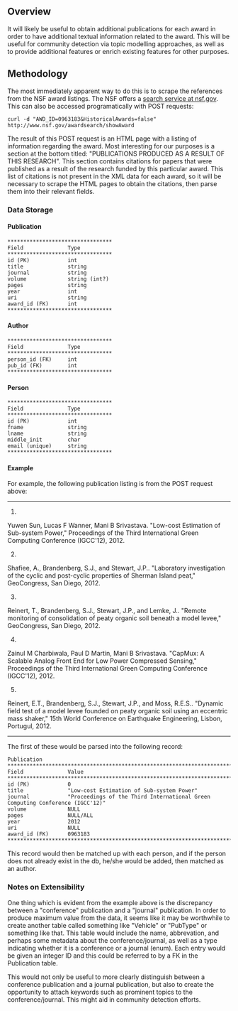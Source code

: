## Overview

It will likely be useful to obtain additional publications for each
award in order to have additional textual information related to the
award. This will be useful for community detection via topic modelling
approaches, as well as to provide additional features or enrich existing
features for other purposes. 

## Methodology

The most immediately apparent way to do this
is to scrape the references from the NSF award listings. The NSF offers
a [search service at nsf.gov](http://www.nsf.gov/awardsearch/). This
can also be accessed programatically with POST requests:

    curl -d "AWD_ID=0963183&HistoricalAwards=false" http://www.nsf.gov/awardsearch/showAward

The result of this POST request is an HTML page with a listing of information
regarding the award. Most interesting for our purposes is a section at the
bottom titled: "PUBLICATIONS PRODUCED AS A RESULT OF THIS RESEARCH". This section
contains citations for papers that were published as a result of the research
funded by this particular award. This list of citations is not present in the XML
data for each award, so it will be necessary to scrape the HTML pages to obtain
the citations, then parse them into their relevant fields.

### Data Storage

#### Publication

    *********************************
    Field              Type
    *********************************
    id (PK)            int
    title              string
    journal            string
    volume             string (int?)
    pages              string
    year               int
    uri                string
    award_id (FK)      int
    *********************************

#### Author

    *********************************
    Field              Type
    *********************************
    person_id (FK)     int
    pub_id (FK)        int
    *********************************
    
#### Person

    *********************************
    Field              Type
    *********************************
    id (PK)            int
    fname              string
    lname              string
    middle_init        char
    email (unique)     string
    *********************************

#### Example

For example, the following publication listing is from the POST request above:

---

1. 
Yuwen Sun, Lucas F Wanner, Mani B Srivastava.
"Low-cost Estimation of Sub-system Power,"
Proceedings of the Third International Green Computing Conference (IGCC'12), 2012.

2. 
Shafiee, A., Brandenberg, S.J., and Stewart, J.P..
"Laboratory investigation of the cyclic and post-cyclic properties of Sherman Island peat,"
GeoCongress, San Diego, 2012.

3. 
Reinert, T., Brandenberg, S.J., Stewart, J.P., and Lemke, J..
"Remote monitoring of consolidation of peaty organic soil beneath a model levee,"
GeoCongress, San Diego, 2012.

4. 
Zainul M Charbiwala, Paul D Martin, Mani B Srivastava.
"CapMux: A Scalable Analog Front End for Low Power Compressed Sensing,"
Proceedings of the Third International Green Computing Conference (IGCC'12), 2012.

5. 
Reinert, E.T., Brandenberg, S.J., Stewart, J.P., and Moss, R.E.S..
"Dynamic field test of a model levee founded on peaty organic soil using an eccentric mass shaker,"
15th World Conference on Earthquake Engineering, Lisbon, Portugul, 2012.

---
    
The first of these would be parsed into the following record:

    Publication
    ************************************************************************************************
    Field              Value
    ************************************************************************************************
    id (PK)            0
    title              "Low-cost Estimation of Sub-system Power"
    journal            "Proceedings of the Third International Green Computing Conference (IGCC'12)"
    volume             NULL
    pages              NULL/ALL
    year               2012
    uri                NULL
    award_id (FK)      0963183
    ************************************************************************************************

This record would then be matched up with each person, and if the person does
not already exist in the db, he/she would be added, then matched as an author.

### Notes on Extensibility

One thing which is evident from the example above is the discrepancy between a "conference"
publication and a "journal" publication. In order to produce maximum value from the data,
it seems like it may be worthwhile to create another table called something like "Vehicle"
or "PubType" or something like that. This table would include the name, abbrevation, and
perhaps some metadata about the conference/journal, as well as a type indicating whether
it is a conference or a journal (enum). Each entry would be given an integer ID and this
could be referred to by a FK in the Publication table.

This would not only be useful to more clearly distinguish between a conference publication
and a journal publication, but also to create the opportunity to attach keywords such as
prominent topics to the conference/journal. This might aid in community detection efforts.

